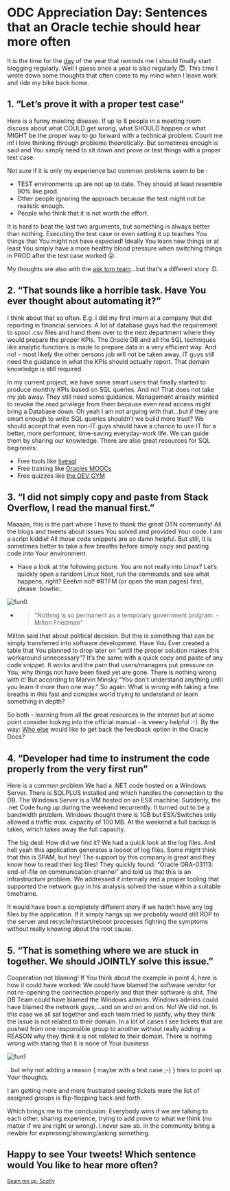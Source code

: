 # ODC Appreciation Day: Sentences that an Oracle techie should hear more often

It is the time for the [day](https://twitter.com/hashtag/ThanksODC?src=hash) of the year that reminds me I should finally start blogging regularly. Well I guess once a year is also regularly :innocent:. This time I wrote down some thoughts that often come to  my mind when I leave work and ride my bike back home.

## 1.	“Let’s prove it with a proper test case”
Here is a funny meeting disease. If up to 8 people in a meeting room discuss about what COULD get wrong, what SHOULD happen or what MIGHT be the proper way to go forward with a technical problem. Count me in! I love thinking through problems theoretically. But sometimes enough is said and You simply need to sit down and prove or test things with a proper test case.

Not sure if it is only my experience but common problems seem to be :
* TEST environments up are not up to date. They should at least resemble 90% like prod.
* Other people ignoring the approach because the test might not be realistic enough.
* People who think that it is not worth the effort.

It is hard to beat the last two arguments, but something is always better than nothing. Executing the test case or even setting it up teaches You things that You might not have expected! Ideally You learn new things or at least You simply have a more healthy blood pressure when switching things in PROD after the test case worked :stuck_out_tongue_winking_eye:.

My thoughts are also with the [ask tom team](https://twitter.com/connor_mc_d/status/1036875819379904512)...but that’s a different story :D.

## 2.	“That sounds like a horrible task. Have You ever thought about automating it?”
I think about that so often. E.g. I did my first intern at a company that did reporting in financial services. A lot of database guys had the requirement to spool .csv files and hand them over to the next department where they would prepare the proper KPIs.
The Oracle DB and all the SQL techniques like analytic functions is made to prepare data in a very efficient way. And no! - most likely the other persons job will not be taken away. IT guys still need the guidance in what the KPIs should actually report. That domain knowledge is still required.

In my current project, we have some smart users that finally started to produce monthly KPIs based on SQL queries. And no! That does not take my job away. They still need some guidance. Management already wanted to revoke the read privilege from them because even read access might bring a Database down. Oh yeah I am not arguing with that...but if they are smart enough to write SQL queries shouldn’t we build more trust? We should accept that even non-IT guys should have a chance to use IT for a better, more performant, time-saving everyday-work life. We can guide them by sharing our knowledge. There are also great resources for SQL beginners:
* Free tools like [livesql](https://livesql.oracle.com/apex/f?p=590:1000)
* Free training like [Oracles MOOCs](https://blogs.oracle.com/developers/learn-sql-with-this-free-online-12-week-course)
* Free quizzes like [the DEV GYM](https://devgym.oracle.com/pls/apex/f?p=10001:2001::::2001::)


## 3.	“I did not simply copy and paste from Stack Overflow, I read the manual first.”

Maaaan, this is the part where I have to thank the great OTN community! All the blogs and tweets about issues You solved and provided Your code. I am a script kiddie! All those code snippets are so damn helpful. 
But still, it is sometimes better to take a few breaths before simply copy and pasting code into Your environment.

* Have a look at the following picture. You are not really into Linux? Let’s quickly open a random Linux host, run the commands and see what happens, right? Eeehm no!! #RTFM (or open the man pages) first, please :bowtie:.

![fun0](https://www.cyberciti.biz/media/new/cms/2017/05/russian-bash-code.jpg)

* > "Nothing is so permanent as a temporary government program. - Milton Friedman"

Milton said that about political decision. But this is something that can be simply transferred into software development. Have You Ever created a table that You planned to drop later on “until the proper solution makes this workaround unnecessary”? It’s the same with a quick copy and paste of any code snippet. It works and the pain that users/managers put pressure on You, why things not have been fixed yet are gone. There is nothing wrong with it! But according to Marvin Minsky “You don't understand anything until you learn it more than one way.” So again: What is wrong with taking a few breaths in this fast and complex world trying to understand or learn something in depth?

So both - learning from all the great resources in the internet but at some point consider looking into the official manual - is veeery helpful :-). 
By the way: [Who else](https://twitter.com/FranckPachot/status/1049673933472055296) would like to get back the feedback option in the Oracle Docs? 

## 4.	“Developer had time to instrument the code properly from the very first run”
Here is a common problem
We had a .NET code hosted on a Windows Server. There is SQLPLUS installed and which handles the connection to the DB. The Windows Server is a VM hosted on an ESX machine. Suddenly, the .net Code hung up during the weekend recurrently.
It turned out to be a bandwidth problem. Windows thought there is 1GB but ESX/Switches only allowed a traffic max. capacity of 100 MB. At the weekend a full backup is taken, which takes away the full capacity.

The big deal: How did we find it? 
We had a quick look at the log files. And hell yeah this application generates a loooot of log files. Some might think that this is SPAM, but hey! The support by this company is great and they know how to read their log files! They quickly found: “Oracle ORA-03113: end-of-file on communication channel” and told us that this is an infrastructure problem. We addressed it internally and a proper tooling that supported the network guy in his analysis solved the issue within a suitable timeframe.

It would have been a completely different story if we hadn’t have any log files by the application. If it simply hangs up we probably would still RDP to the server and recycle/restart/reboot processes fighting the symptoms without really knowing about the root cause.

## 5.	“That is something where we are stuck in together. We should JOINTLY solve this issue.”
Cooperation not blaming! If You think about the example in point 4, here is how it could have worked: We could have blamed the software vendor for not re-opening the connection properly and that their software is shit. The DB Team could have blamed the Windows admins. Windows admins could have blamed the network guys,...and on and on and on. No! We did not. In this case we all sat together and each team tried to justify, why they think the issue is not related to their domain. In a lot of cases I see tickets that are pushed from one responsible group to another without really adding a REASON why they think it is not related to their domain. There is nothing wrong with stating that it is none of Your business 

![fun1](https://i.kym-cdn.com/photos/images/newsfeed/000/782/935/ce2.png)

..but why not adding a reason { maybe with a test case ;-) } tries to point up Your thoughts.

I am getting more and more frustrated seeing tickets were the list of assigned groups is flip-flopping back and forth. 

Which brings me to the conclusion: Everybody wins if we  are talking to each other, sharing experience, trying to add prove to what we think (no matter if we are right or wrong). I never saw sb. in the community biting a newbie for expressing/showing/asking something. 

## Happy to see Your tweets! Which sentence would You like to hear more often?

<sup>[Beam me up, Scotty](https://gassenmj.github.io)<sup>
